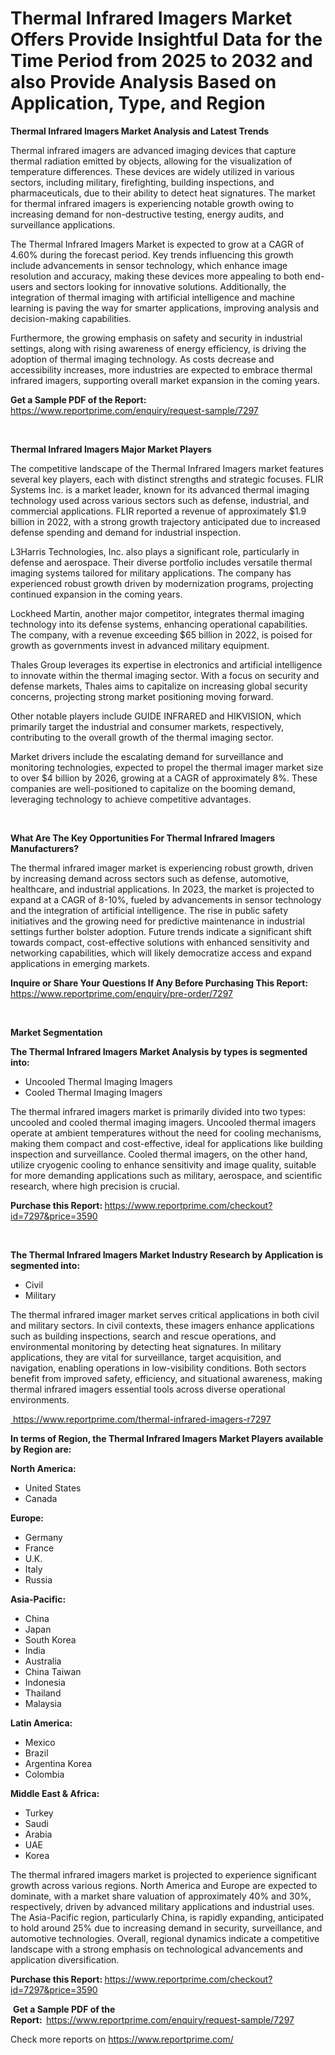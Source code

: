 <p><h1>Thermal Infrared Imagers Market Offers Provide Insightful Data for the Time Period from 2025 to 2032 and also Provide Analysis Based on Application, Type, and Region</h1></p><p><strong>Thermal Infrared Imagers Market Analysis and Latest Trends</strong></p>
<p><p>Thermal infrared imagers are advanced imaging devices that capture thermal radiation emitted by objects, allowing for the visualization of temperature differences. These devices are widely utilized in various sectors, including military, firefighting, building inspections, and pharmaceuticals, due to their ability to detect heat signatures. The market for thermal infrared imagers is experiencing notable growth owing to increasing demand for non-destructive testing, energy audits, and surveillance applications.</p><p>The Thermal Infrared Imagers Market is expected to grow at a CAGR of 4.60% during the forecast period. Key trends influencing this growth include advancements in sensor technology, which enhance image resolution and accuracy, making these devices more appealing to both end-users and sectors looking for innovative solutions. Additionally, the integration of thermal imaging with artificial intelligence and machine learning is paving the way for smarter applications, improving analysis and decision-making capabilities.</p><p>Furthermore, the growing emphasis on safety and security in industrial settings, along with rising awareness of energy efficiency, is driving the adoption of thermal imaging technology. As costs decrease and accessibility increases, more industries are expected to embrace thermal infrared imagers, supporting overall market expansion in the coming years.</p></p>
<p><strong>Get a Sample PDF of the Report:&nbsp;</strong> <a href="https://www.reportprime.com/enquiry/request-sample/7297?utm_campaign=1948&utm_medium=2&utm_source=Github&utm_content=ia&utm_term=19032025&utm_id=thermal-infrared-imagers">https://www.reportprime.com/enquiry/request-sample/7297</a></p>
<p>&nbsp;</p>
<p><strong>Thermal Infrared Imagers Major Market Players</strong></p>
<p><p>The competitive landscape of the Thermal Infrared Imagers market features several key players, each with distinct strengths and strategic focuses. FLIR Systems Inc. is a market leader, known for its advanced thermal imaging technology used across various sectors such as defense, industrial, and commercial applications. FLIR reported a revenue of approximately $1.9 billion in 2022, with a strong growth trajectory anticipated due to increased defense spending and demand for industrial inspection.</p><p>L3Harris Technologies, Inc. also plays a significant role, particularly in defense and aerospace. Their diverse portfolio includes versatile thermal imaging systems tailored for military applications. The company has experienced robust growth driven by modernization programs, projecting continued expansion in the coming years.</p><p>Lockheed Martin, another major competitor, integrates thermal imaging technology into its defense systems, enhancing operational capabilities. The company, with a revenue exceeding $65 billion in 2022, is poised for growth as governments invest in advanced military equipment.</p><p>Thales Group leverages its expertise in electronics and artificial intelligence to innovate within the thermal imaging sector. With a focus on security and defense markets, Thales aims to capitalize on increasing global security concerns, projecting strong market positioning moving forward.</p><p>Other notable players include GUIDE INFRARED and HIKVISION, which primarily target the industrial and consumer markets, respectively, contributing to the overall growth of the thermal imaging sector. </p><p>Market drivers include the escalating demand for surveillance and monitoring technologies, expected to propel the thermal imager market size to over $4 billion by 2026, growing at a CAGR of approximately 8%. These companies are well-positioned to capitalize on the booming demand, leveraging technology to achieve competitive advantages.</p></p>
<p>&nbsp;</p>
<p><strong>What Are The Key Opportunities For Thermal Infrared Imagers Manufacturers?</strong></p>
<p><p>The thermal infrared imager market is experiencing robust growth, driven by increasing demand across sectors such as defense, automotive, healthcare, and industrial applications. In 2023, the market is projected to expand at a CAGR of 8-10%, fueled by advancements in sensor technology and the integration of artificial intelligence. The rise in public safety initiatives and the growing need for predictive maintenance in industrial settings further bolster adoption. Future trends indicate a significant shift towards compact, cost-effective solutions with enhanced sensitivity and networking capabilities, which will likely democratize access and expand applications in emerging markets.</p></p>
<p><strong>Inquire or Share Your Questions If Any Before Purchasing This Report:</strong> <a href="https://www.reportprime.com/enquiry/pre-order/7297?utm_campaign=1948&utm_medium=2&utm_source=Github&utm_content=ia&utm_term=19032025&utm_id=thermal-infrared-imagers">https://www.reportprime.com/enquiry/pre-order/7297</a></p>
<p>&nbsp;</p>
<p><strong>Market Segmentation</strong></p>
<p><strong>The Thermal Infrared Imagers Market Analysis by types is segmented into:</strong></p>
<p><ul><li>Uncooled Thermal Imaging Imagers</li><li>Cooled Thermal Imaging Imagers</li></ul></p>
<p><p>The thermal infrared imagers market is primarily divided into two types: uncooled and cooled thermal imaging imagers. Uncooled thermal imagers operate at ambient temperatures without the need for cooling mechanisms, making them compact and cost-effective, ideal for applications like building inspection and surveillance. Cooled thermal imagers, on the other hand, utilize cryogenic cooling to enhance sensitivity and image quality, suitable for more demanding applications such as military, aerospace, and scientific research, where high precision is crucial.</p></p>
<p><strong>Purchase this Report:&nbsp;</strong><a href="https://www.reportprime.com/checkout?id=7297&price=3590&utm_campaign=1948&utm_medium=2&utm_source=Github&utm_content=ia&utm_term=19032025&utm_id=thermal-infrared-imagers">https://www.reportprime.com/checkout?id=7297&price=3590</a></p>
<p>&nbsp;</p>
<p><strong>The Thermal Infrared Imagers Market Industry Research by Application is segmented into:</strong></p>
<p><ul><li>Civil</li><li>Military</li></ul></p>
<p><p>The thermal infrared imager market serves critical applications in both civil and military sectors. In civil contexts, these imagers enhance applications such as building inspections, search and rescue operations, and environmental monitoring by detecting heat signatures. In military applications, they are vital for surveillance, target acquisition, and navigation, enabling operations in low-visibility conditions. Both sectors benefit from improved safety, efficiency, and situational awareness, making thermal infrared imagers essential tools across diverse operational environments.</p></p>
<p><a href="https://www.reportprime.com/thermal-infrared-imagers-r7297?utm_campaign=1948&utm_medium=2&utm_source=Github&utm_content=ia&utm_term=19032025&utm_id=thermal-infrared-imagers">&nbsp;https://www.reportprime.com/thermal-infrared-imagers-r7297</a></p>
<p><strong>In terms of Region, the Thermal Infrared Imagers Market Players available by Region are:</strong></p>
<p>
    <p> <strong> North America: </strong>
        <ul>
            <li>United States</li>
            <li>Canada</li>
        </ul>
        </p> 
    <p> <strong> Europe: </strong>
        <ul>
            <li>Germany</li>
            <li>France</li>
            <li>U.K.</li>
            <li>Italy</li>
            <li>Russia</li>
        </ul>
        </p> 
    <p> <strong> Asia-Pacific: </strong>
        <ul>
            <li>China</li>
            <li>Japan</li>
            <li>South Korea</li>
            <li>India</li>
            <li>Australia</li>
            <li>China Taiwan</li>
            <li>Indonesia</li>
            <li>Thailand</li>
            <li>Malaysia</li>
        </ul>
        </p> 
    <p> <strong> Latin America: </strong>
        <ul>
            <li>Mexico</li>
            <li>Brazil</li>
            <li>Argentina Korea</li>
            <li>Colombia</li>
        </ul>
        </p> 
    <p> <strong> Middle East & Africa: </strong>
        <ul>
            <li>Turkey</li>
            <li>Saudi</li>
            <li>Arabia</li>
            <li>UAE</li>
            <li>Korea</li>
        </ul>
    </p>
    </p>
<p><p>The thermal infrared imagers market is projected to experience significant growth across various regions. North America and Europe are expected to dominate, with a market share valuation of approximately 40% and 30%, respectively, driven by advanced military applications and industrial uses. The Asia-Pacific region, particularly China, is rapidly expanding, anticipated to hold around 25% due to increasing demand in security, surveillance, and automotive technologies. Overall, regional dynamics indicate a competitive landscape with a strong emphasis on technological advancements and application diversification.</p></p>
<p><strong>Purchase this Report: </strong><a href="https://www.reportprime.com/checkout?id=7297&price=3590&utm_campaign=1948&utm_medium=2&utm_source=Github&utm_content=ia&utm_term=19032025&utm_id=thermal-infrared-imagers">https://www.reportprime.com/checkout?id=7297&price=3590</a></p>
<p>&nbsp;<strong>Get a Sample PDF of the Report:&nbsp;&nbsp;</strong><a href="https://www.reportprime.com/enquiry/request-sample/7297?utm_campaign=1948&utm_medium=2&utm_source=Github&utm_content=ia&utm_term=19032025&utm_id=thermal-infrared-imagers">https://www.reportprime.com/enquiry/request-sample/7297</a></p>
<p><strong></strong></p>
<p>Check more reports on <a href="https://www.reportprime.com/?utm_campaign=1948&utm_medium=2&utm_source=Github&utm_content=ia&utm_term=19032025&utm_id=thermal-infrared-imagers">https://www.reportprime.com/</a></p>